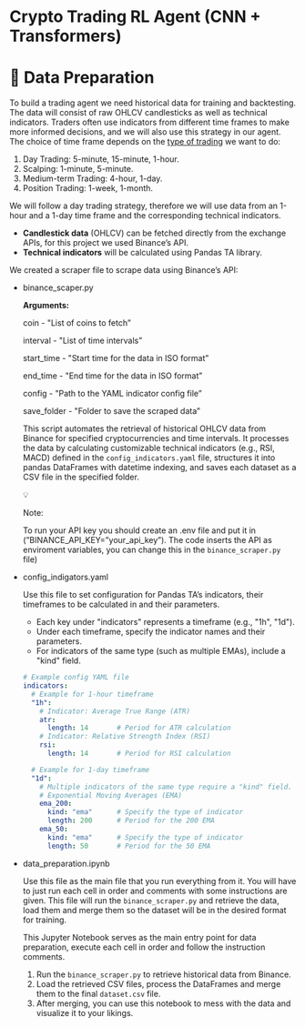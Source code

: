 # Crypto Trading RL Agent (CNN + Transformers)


# 📄 **Data Preparation**

To build a trading agent we need historical data for training and backtesting. The data will consist of raw OHLCV candlesticks as well as technical indicators. Traders often use indicators from different time frames to make more informed decisions, and we will also use this strategy in our agent. The choice of time frame depends on the [type of trading](https://www.binance.com/en/square/post/15713585293665) we want to do:

1. Day Trading: 5-minute, 15-minute, 1-hour.
2. Scalping: 1-minute, 5-minute.
3. Medium-term Trading: 4-hour, 1-day.
4. Position Trading: 1-week, 1-month.

We will follow a day trading strategy, therefore we will use data from an 1-hour and a 1-day time frame and the corresponding technical indicators.

- **Candlestick data** (OHLCV) can be fetched directly from the exchange APIs, for this project we used Binance’s API.
- **Technical indicators** will be calculated using Pandas TA library.

We created a scraper file to scrape data using Binance’s API:

- binance_scaper.py
    
    **Arguments:**
    
    coin  - "List of coins to fetch”
    
    interval - "List of time intervals”
    
    start_time - "Start time for the data in ISO format”
    
    end_time - "End time for the data in ISO format”
    
    config - "Path to the YAML indicator config file”
    
    save_folder - "Folder to save the scraped data”
    
    This script automates the retrieval of historical OHLCV data from Binance for specified cryptocurrencies and time intervals. It processes the data by calculating customizable technical indicators (e.g., RSI, MACD) defined in the `config_indicators.yaml` file, structures it into pandas DataFrames with datetime indexing, and saves each dataset as a CSV file in the specified folder.
    
    <aside>
    💡
    
    Note:
    
    To run your API key you should create an .env file and put it in (”BINANCE_API_KEY=”your_api_key”). The code inserts the API as enviroment variables, you can change this in the `binance_scraper.py` file)
    
    </aside>
    
- config_indigators.yaml
    
    Use this file to set configuration for  Pandas TA’s indicators, their timeframes to be calculated in and their parameters. 
    
    - Each key under "indicators" represents a timeframe (e.g., "1h", "1d").
    - Under each timeframe, specify the indicator names and their parameters.
    - For indicators of the same type (such as multiple EMAs), include a "kind" field.
    
    ```yaml
    # Example config YAML file
    indicators:
      # Example for 1-hour timeframe
      "1h":
        # Indicator: Average True Range (ATR)
        atr:
          length: 14       # Period for ATR calculation
        # Indicator: Relative Strength Index (RSI)
        rsi:
          length: 14       # Period for RSI calculation
    
      # Example for 1-day timeframe
      "1d":
        # Multiple indicators of the same type require a "kind" field.
        # Exponential Moving Averages (EMA)
        ema_200:
          kind: "ema"      # Specify the type of indicator
          length: 200      # Period for the 200 EMA
        ema_50:
          kind: "ema"      # Specify the type of indicator
          length: 50       # Period for the 50 EMA
    ```
    
- data_preparation.ipynb
    
    Use this file as the main file that you run everything from it. You will have to just run each cell in order and comments with some instructions are given. This file will run the `binance_scraper.py` and retrieve the data, load them and merge them so the dataset will be in the desired format for training.
    
    This Jupyter Notebook serves as the main entry point for data preparation, execute each cell in order and follow the instruction comments.
    
    1. Run the `binance_scraper.py` to retrieve historical data from Binance.
    2. Load the retrieved CSV files, process the DataFrames and merge them to the final `dataset.csv` file.
    3. After merging, you can use this notebook to mess with the data and visualize it to your likings.